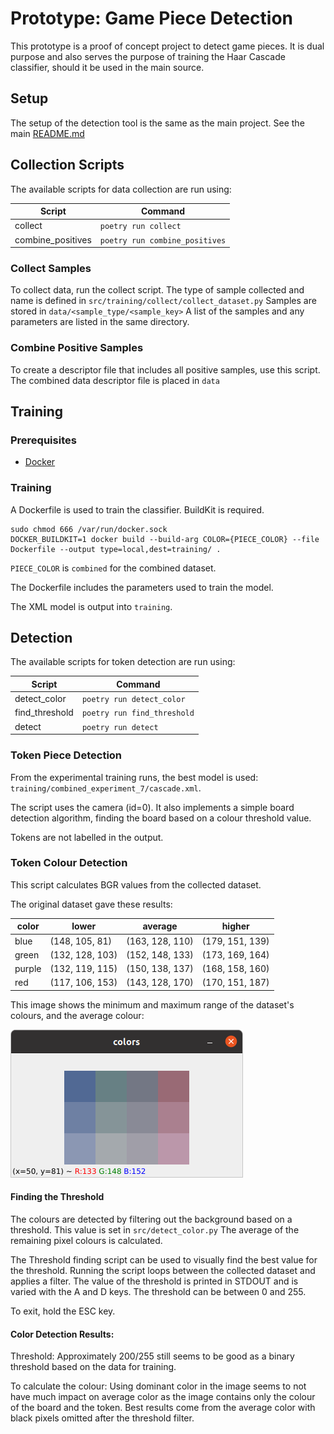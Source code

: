 # Prototype: Game Piece Detection

This prototype is a proof of concept project to detect game pieces. 
It is dual purpose and also serves the purpose of training the Haar Cascade classifier, should it be used in the main source.

## Setup

The setup of the detection tool is the same as the main project. See the main [README.md](../../README.md)

## Collection Scripts
The available scripts for data collection are run using:

| Script            | Command                        |
|-------------------|--------------------------------|
| collect           | `poetry run collect`           |
| combine_positives | `poetry run combine_positives` |

### Collect Samples
To collect data, run the collect script. 
The type of sample collected and name is defined in `src/training/collect/collect_dataset.py`
Samples are stored in `data/<sample_type/<sample_key>`
A list of the samples and any parameters are listed in the same directory.

### Combine Positive Samples
To create a descriptor file that includes all positive samples, use this script.
The combined data descriptor file is placed in `data`

## Training
### Prerequisites
* [Docker](https://www.docker.com/)

### Training
A Dockerfile is used to train the classifier. BuildKit is required.
```shell
sudo chmod 666 /var/run/docker.sock
DOCKER_BUILDKIT=1 docker build --build-arg COLOR={PIECE_COLOR} --file Dockerfile --output type=local,dest=training/ .
```

`PIECE_COLOR` is `combined` for the combined dataset. 

The Dockerfile includes the parameters used to train the model.

The XML model is output into `training`.

## Detection
The available scripts for token detection are run using:

| Script            | Command                        |
|-------------------|--------------------------------|
| detect_color      | `poetry run detect_color`      |
| find_threshold    | `poetry run find_threshold`    |
| detect            | `poetry run detect`            |

### Token Piece Detection
From the experimental training runs, the best model is used: `training/combined_experiment_7/cascade.xml`.

The script uses the camera (id=0). It also implements a simple board detection algorithm, finding the board
based on a colour threshold value. 

Tokens are not labelled in the output.

### Token Colour Detection
This script calculates BGR values from the collected dataset. 

The original dataset gave these results:

| color    | lower           | average         | higher          |
|----------|-----------------|-----------------|-----------------|
| blue     | (148, 105, 81)  | (163, 128, 110) | (179, 151, 139) |
| green    | (132, 128, 103) | (152, 148, 133) | (173, 169, 164) |
| purple   | (132, 119, 115) | (150, 138, 137) | (168, 158, 160) |
| red      | (117, 106, 153) | (143, 128, 170) | (170, 151, 187) |

This image shows the minimum and maximum range of the dataset's colours, and the average colour:

![Color Threshold](colors.png)

#### Finding the Threshold
The colours are detected by filtering out the background based on a threshold. 
This value is set in `src/detect_color.py`
The average of the remaining pixel colours is calculated.

The Threshold finding script can be used to visually find the best value for the threshold. 
Running the script loops between the collected dataset and applies a filter. 
The value of the threshold is printed in STDOUT and is varied with the A and D keys. 
The threshold can be between 0 and 255.

To exit, hold the ESC key.

#### Color Detection Results:

Threshold: Approximately 200/255 still seems to be good as a binary threshold based on the data for training.

To calculate the colour:
Using dominant color in the image seems to not have much impact on 
average color as the image contains only the colour of the board and the token. 
Best results come from the average color with black pixels omitted after the threshold filter.

